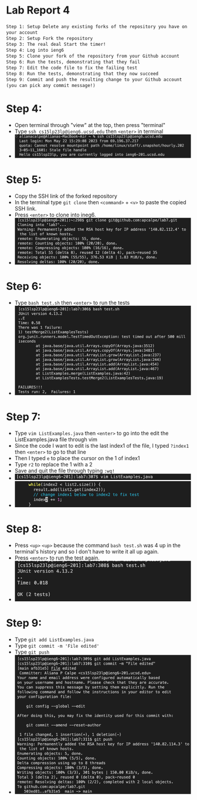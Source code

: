 # Lab Report 4 #

```
Step 1: Setup Delete any existing forks of the repository you have on your account
Step 2: Setup Fork the repository
Step 3: The real deal Start the timer!
Step 4: Log into ieng6
Step 5: Clone your fork of the repository from your Github account
Step 6: Run the tests, demonstrating that they fail
Step 7: Edit the code file to fix the failing test
Step 8: Run the tests, demonstrating that they now succeed
Step 9: Commit and push the resulting change to your Github account (you can pick any commit message!)
```


# Step 4: 

  - Open terminal through "view" at the top, then press "terminal"
  - Type `ssh cs15lp23lp@ieng6.ucsd.edu` then `<enter>` in terminal
  - ![Image](Screenshot%202023-05-22%20at%203.32.51%20PM.png)
  
# Step 5:
  - Copy the SSH link of the forked repository
  - In the terminal type `git clone` then `<command>` + `<v>` to paste the copied SSH link.
  - Press `<enter>` to clone into ineg6.
  - ![Image](Screenshot%202023-05-22%20at%203.33.32%20PM.png)
  
# Step 6: 
  - Type `bash test.sh` then `<enter>` to run the tests
  - ![Image](Screenshot%202023-05-22%20at%203.34.06%20PM.png)
  
# Step 7:
  - Type `vim ListExamples.java` then `<enter>` to go into the edit the ListExamples.java file through vim
  - Since the code I want to edit is the last index1 of the file, I typed `?index1` then `<enter>` to go to that line
  - Then I typed `e` to place the cursor on the 1 of index1
  - Type `r2` to replace the 1 with a 2
  - Save and quit the file through typing `:wq!`
  - ![Image](Screenshot%202023-05-22%20at%203.34.48%20PM.png)
  - ![Image](Screenshot%202023-05-22%20at%203.35.01%20PM.png)
  
# Step 8: 
  - Press `<up>` `<up>` because the command `bash test.sh` was 4 up in the terminal's history and so I don't have to write it all up again.
  - Press `<enter>` to run the test again.
  - ![Image](Screenshot%202023-05-22%20at%203.35.13%20PM.png)
 
# Step 9:
  - Type `git add ListExamples.java`
  - Type `git commit -m 'File edited'`
  - Type `git push`
  - ![Image](Screenshot%202023-05-22%20at%203.35.36%20PM.png)
  
